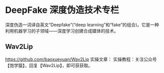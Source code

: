 # DeepFake 深度伪造技术专栏
深度伪造一词译自英文“Deepfake”(“deep learning”和“fake”的组合)。它是一种利用机器学习的子领域——深度学习创建合成媒体的技术。

## Wav2Lip
https://github.com/baoxueyuan/Wav2Lip
实操文章：
实操教程：关注公众号【饱学猿】，回复【Wav2Lip】，即可获获取。

